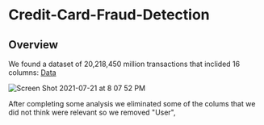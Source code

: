 # Credit-Card-Fraud-Detection


## Overview

We found a dataset of 20,218,450 million transactions that inclided 16 columns: [Data](https://ibm.ent.box.com/v/tabformer-data)

![Screen Shot 2021-07-21 at 8 07 52 PM](https://user-images.githubusercontent.com/77463668/126574715-9b4a0418-965a-4e00-8a27-e18d82722e85.png)

After completing some analysis we eliminated some of the colums that we did not think were relevant so we removed "User", 

